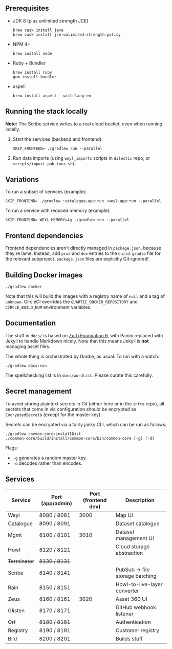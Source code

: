## Prerequisites

- JDK 8 (plus unlimited strength JCE)

  ```
  brew cask install java
  brew cask install jce-unlimited-strength-policy
  ```

- NPM 4+

  ```
  brew install node
  ```

- Ruby + Bundler

  ```
  brew install ruby
  gem install bundler
  ```

- aspell

  ```
  brew install aspell --with-lang-en
  ```


## Running the stack locally

**Note:** The Scribe service writes to a real cloud bucket, even when running locally.

1. Start the services (backend and frontend):

   ```
   SKIP_FRONTEND= ./gradlew run --parallel
   ```

2. Run data imports (using `weyl_imports` scripts in `dilectic` repo, or `scripts/import-pub-tour.sh`).

## Variations

To run a subset of services (example):

```
SKIP_FRONTEND= ./gradlew :catalogue-app:run :weyl-app:run --parallel
```

To run a service with reduced memory (example):

```
SKIP_FRONTEND= WEYL_MEMORY=4g ./gradlew run --parallel
```


## Frontend dependencies

Frontend dependencies aren't directly managed in `package.json`, because they're lame.  Instead, add `prod` and `dev`
entries to the `build.gradle` file for the relevant subproject.  `package.json` files are explicitly Git-ignored!


## Building Docker images

```
./gradlew docker
```

Note that this will build the images with a registry name of `null` and a tag of `unknown`.  CircleCI overrides the
`QUARTIC_DOCKER_REPOSITORY` and `CIRCLE_BUILD_NUM` environment variables.


## Documentation

The stuff in `docs/` is based on [Zurb Foundation 6](http://foundation.zurb.com/sites/download.html/), with Panini
replaced with Jekyll to handle Markdown nicely.  Note that this means Jekyll is **not** managing asset files.

The whole thing is orchestrated by Gradle, as usual.  To run with a watch:

```
./gradlew docs:run

```

The spellchecking list is in `docs/wordlist`.  Please curate this carefully.


## Secret management

To avoid storing plaintext secrets in Git (either here or in the `infra` repo), all secrets that come in via
configuration should be encrypted as `EncryptedSecret`s (except for the master key).

Secrets can be encrypted via a fairly janky CLI, which can be run as follows:

```
./gradlew common-core:installDist
./common-core/build/install/common-core/bin/common-core [-g] [-d]
```

Flags:

- `-g` generates a random master key.
- `-d` decodes rather than encodes.


## Services

Service        | Port (app/admin) | Port (frontend dev)  | Description
---------------|------------------|----------------------|-----------------
Weyl           | 8080 / 8081      | 3000                 | Map UI
Catalogue      | 8090 / 8091      |                      | Dataset catalogue
Mgmt           | 8100 / 8101      | 3010                 | Dataset management UI
Howl           | 8120 / 8121      |                      | Cloud storage abstraction
~~Terminator~~ | ~~8130 / 8131~~  |                      |
Scribe         | 8140 / 8141      |                      | PubSub -> file storage batching
Rain           | 8150 / 8151      |                      | Howl-to-live-layer converter
Zeus           | 8160 / 8161      | 3020                 | Asset 360 UI
Glisten        | 8170 / 8171      |                      | GitHub webhook listener
~~Orf~~        | ~~8180 / 8181~~  |                      | ~~Authentication~~
Registry       | 8190 / 8191      |                      | Customer registry
Bild           | 8200 / 8201      |                      | Builds stuff

